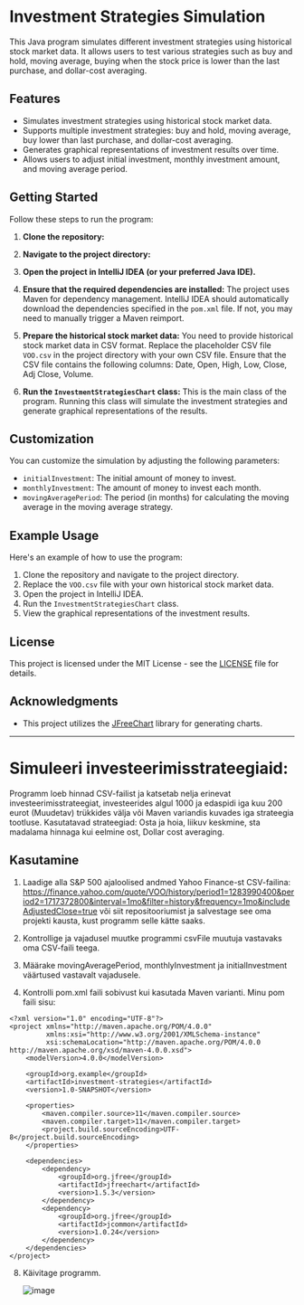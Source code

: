 # Investment Strategies Simulation

This Java program simulates different investment strategies using historical stock market data. It allows users to test various strategies such as buy and hold, moving average, buying when the stock price is lower than the last purchase, and dollar-cost averaging.

## Features

- Simulates investment strategies using historical stock market data.
- Supports multiple investment strategies: buy and hold, moving average, buy lower than last purchase, and dollar-cost averaging.
- Generates graphical representations of investment results over time.
- Allows users to adjust initial investment, monthly investment amount, and moving average period.

## Getting Started

Follow these steps to run the program:

1. **Clone the repository:**


2. **Navigate to the project directory:**


3. **Open the project in IntelliJ IDEA (or your preferred Java IDE).**

4. **Ensure that the required dependencies are installed:** The project uses Maven for dependency management. IntelliJ IDEA should automatically download the dependencies specified in the `pom.xml` file. If not, you may need to manually trigger a Maven reimport.

5. **Prepare the historical stock market data:** You need to provide historical stock market data in CSV format. Replace the placeholder CSV file `VOO.csv` in the project directory with your own CSV file. Ensure that the CSV file contains the following columns: Date, Open, High, Low, Close, Adj Close, Volume.

6. **Run the `InvestmentStrategiesChart` class:** This is the main class of the program. Running this class will simulate the investment strategies and generate graphical representations of the results.

## Customization

You can customize the simulation by adjusting the following parameters:

- `initialInvestment`: The initial amount of money to invest.
- `monthlyInvestment`: The amount of money to invest each month.
- `movingAveragePeriod`: The period (in months) for calculating the moving average in the moving average strategy.

## Example Usage

Here's an example of how to use the program:

1. Clone the repository and navigate to the project directory.
2. Replace the `VOO.csv` file with your own historical stock market data.
3. Open the project in IntelliJ IDEA.
4. Run the `InvestmentStrategiesChart` class.
5. View the graphical representations of the investment results.

## License

This project is licensed under the MIT License - see the [LICENSE](LICENSE) file for details.

## Acknowledgments

- This project utilizes the [JFreeChart](http://www.jfree.org/jfreechart/) library for generating charts.

----


# Simuleeri investeerimisstrateegiaid:

Programm loeb hinnad CSV-failist ja katsetab nelja erinevat investeerimisstrateegiat, investeerides algul 1000 ja edaspidi iga kuu 200 eurot (Muudetav) trükkides välja või Maven variandis kuvades iga strateegia tootluse. Kasutatavad strateegiad: Osta ja hoia, liikuv keskmine, sta madalama hinnaga kui eelmine ost, Dollar cost averaging.

## Kasutamine

1. Laadige alla S&P 500 ajaloolised andmed Yahoo Finance-st CSV-failina: https://finance.yahoo.com/quote/VOO/history/period1=1283990400&period2=1717372800&interval=1mo&filter=history&frequency=1mo&includeAdjustedClose=true või siit repositooriumist ja salvestage see oma projekti kausta, kust programm selle kätte saaks.
   
3. Kontrollige ja vajadusel muutke programmi csvFile muutuja vastavaks oma CSV-faili teega.

4. Määrake movingAveragePeriod, monthlyInvestment ja initialInvestment väärtused vastavalt vajadusele.
   
6. Kontrolli pom.xml faili sobivust kui kasutada Maven varianti. Minu pom faili sisu:
```
<?xml version="1.0" encoding="UTF-8"?>
<project xmlns="http://maven.apache.org/POM/4.0.0"
         xmlns:xsi="http://www.w3.org/2001/XMLSchema-instance"
         xsi:schemaLocation="http://maven.apache.org/POM/4.0.0 http://maven.apache.org/xsd/maven-4.0.0.xsd">
    <modelVersion>4.0.0</modelVersion>

    <groupId>org.example</groupId>
    <artifactId>investment-strategies</artifactId>
    <version>1.0-SNAPSHOT</version>

    <properties>
        <maven.compiler.source>11</maven.compiler.source>
        <maven.compiler.target>11</maven.compiler.target>
        <project.build.sourceEncoding>UTF-8</project.build.sourceEncoding>
    </properties>

    <dependencies>
        <dependency>
            <groupId>org.jfree</groupId>
            <artifactId>jfreechart</artifactId>
            <version>1.5.3</version>
        </dependency>
        <dependency>
            <groupId>org.jfree</groupId>
            <artifactId>jcommon</artifactId>
            <version>1.0.24</version>
        </dependency>
    </dependencies>
</project>
```
  
8. Käivitage programm.

   ![image](https://github.com/Paul-HenryP/simulate-investment-strategies/assets/104301931/e9553936-6a56-4950-a5b9-9d6667c6c5f1)

